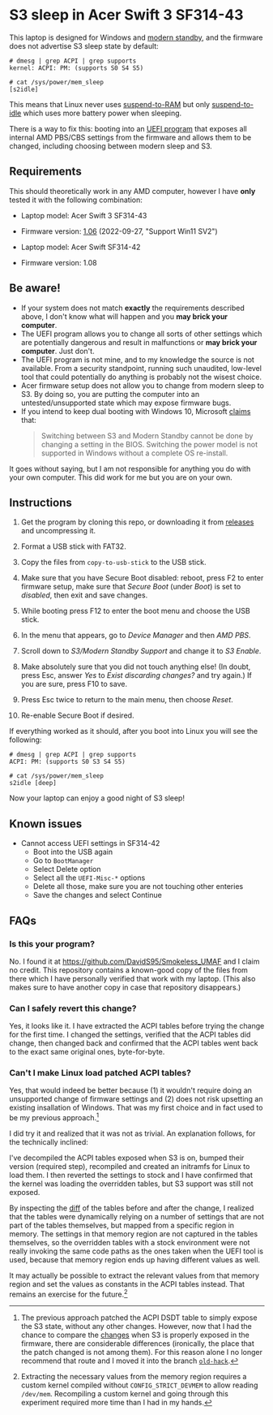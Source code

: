 # S3 sleep in Acer Swift 3 SF314-43

This laptop is designed for Windows and [modern standby](https://docs.microsoft.com/en-us/windows-hardware/design/device-experiences/modern-standby),
and the firmware does not advertise S3 sleep state by default:

```
# dmesg | grep ACPI | grep supports
kernel: ACPI: PM: (supports S0 S4 S5)

# cat /sys/power/mem_sleep
[s2idle]
```
This means that Linux never uses [suspend-to-RAM](https://www.kernel.org/doc/html/latest/admin-guide/pm/sleep-states.html#suspend-to-ram)
but only [suspend-to-idle](https://www.kernel.org/doc/html/latest/admin-guide/pm/sleep-states.html#suspend-to-idle)
which uses more battery power when sleeping.

There is a way to fix this: booting into an [UEFI program](#is-this-your-program) that exposes all internal AMD PBS/CBS settings from the firmware and allows them to be changed, including choosing between modern sleep and S3.

## Requirements

This should theoretically work in any AMD computer, however I have **only** tested it with the following combination:

- Laptop model: Acer Swift 3 SF314-43
- Firmware version: [1.06](https://global-download.acer.com/GDFiles/BIOS/BIOS/BIOS_Acer_1.06_A_A.zip?acerid=637998440494605648)&nbsp;(2022-09-27, "Support Win11 SV2")


- Laptop model: Acer Swift SF314-42
- Firmware version: 1.08
## Be aware!

- If your system does not match **exactly** the requirements described above, I don't know what will happen and you **may brick your computer**.
- The UEFI program allows you to change all sorts of other settings which are potentially dangerous and result in malfunctions or **may brick your computer**. Just don't.
- The UEFI program is not mine, and to my knowledge the source is not available. From a security standpoint, running such unaudited, low-level tool that could potentially do anything is probably not the wisest choice. 
- Acer firmware setup does not allow you to change from modern sleep to S3. By doing so, you are putting the computer into an untested/unsupported state which may expose firmware bugs.
- If you intend to keep dual booting with Windows 10, Microsoft [claims](https://learn.microsoft.com/en-us/windows-hardware/design/device-experiences/modern-standby#:~:text=Switching%20the%20power%20model%20is%20not%20supported%20in%20Windows%20without%20a%20complete%20OS%20re%2Dinstall) that:
  > Switching between S3 and Modern Standby cannot be done by changing a setting in the BIOS. Switching the power model is not supported in Windows without a complete OS re-install.

It goes without saying, but I am not responsible for anything you do with your own computer. This did work for me but you are on your own.

## Instructions

1. Get the program by cloning this repo, or downloading it from [releases](https://github.com/lbschenkel/acer-sf314_43-acpi-fix/releases/) and uncompressing it.

0. Format a USB stick with FAT32.

0. Copy the files from `copy-to-usb-stick` to the USB stick.

0. Make sure that you have Secure Boot disabled: reboot, press F2 to enter firmware setup, make sure that *Secure Boot* (under *Boot*) is set to *disabled*, then exit and save changes.

0. While booting press F12 to enter the boot menu and choose the USB stick.

0. In the menu that appears, go to *Device Manager* and then *AMD PBS*.

0. Scroll down to *S3/Modern Standby Support* and change it to *S3 Enable*.

0. Make absolutely sure that you did not touch anything else! (In doubt, press Esc, answer *Yes* to *Exist discarding changes?* and try again.) If you are sure, press F10 to save.

0. Press Esc twice to return to the main menu, then choose *Reset*.

0. Re-enable Secure Boot if desired.

If everything worked as it should, after you boot into Linux you will see the following:

```
# dmesg | grep ACPI | grep supports
ACPI: PM: (supports S0 S3 S4 S5)

# cat /sys/power/mem_sleep
s2idle [deep]
```

Now your laptop can enjoy a good night of S3 sleep!

## Known issues

- Cannot access UEFI settings in SF314-42
  - Boot into the USB again
  - Go to ``BootManager``
  - Select Delete option
  - Select all the ``UEFI-Misc-*`` options
  - Delete all those, make sure you are not touching other enteries
  - Save the changes and select Continue

## FAQs

### Is this your program?

No. I found it at https://github.com/DavidS95/Smokeless_UMAF and I claim no credit. This repository contains a known-good copy of the files from there which I have personally verified that work with my laptop.
(This also makes sure to have another copy in case that repository disappears.)

### Can I safely revert this change?

Yes, it looks like it. I have extracted the ACPI tables before trying the change for the first time. I changed the settings, verified that the ACPI tables did change, then changed back and confirmed that the ACPI tables went back to the exact same original ones, byte-for-byte.

### Can't I make Linux load patched ACPI tables?

Yes, that would indeed be better because (1) it wouldn't require doing an unsupported change of firmware settings and (2) does not risk upsetting an existing insallation of Windows. That was my first choice and in fact used to be my previous approach.[^previous]

[^previous]: The previous approach patched the ACPI DSDT table to simply expose the S3 state, without any other changes. However, now that I had the chance to compare the [changes](stock106-and-s3.diff) when S3 is properly exposed in the firmware, there are considerable differences (ironically, the place that the patch changed is not among them). For this reason alone I no longer recommend that route and I moved it into the branch [`old-hack`](https://github.com/lbschenkel/acer-sf314_43-acpi-fix/tree/old-hack).

I did try it and realized that it was not as trivial. An explanation follows, for the technically inclined:

I've decompiled the ACPI tables exposed when S3 is on, bumped their version (required step), recompiled and created an initramfs for Linux to load them. I then reverted the settings to stock and I have confirmed that the kernel was loading the overridden tables, but S3 support was still not exposed.

By inspecting the [diff](stock106-and-s3.diff) of the tables before and after the change, I realized that the tables were dynamically relying on a number of settings that are not part of the tables themselves, but mapped from a specific region in memory. The settings in that memory region are not captured in the tables themselves, so the overridden tables with a stock environment were not really invoking the same code paths as the ones taken when the UEFI tool is used, because that memory region ends up having different values as well.

It may actually be possible to extract the relevant values from that memory region and set the values as constants in the ACPI tables instead. That remains an exercise for the future.[^devmem]

[^devmem]: Extracting the necessary values from the memory region requires a custom kernel compiled without `CONFIG_STRICT_DEVMEM` to allow reading `/dev/mem`. Recompiling a custom kernel and going through this experiment required more time than I had in my hands.
